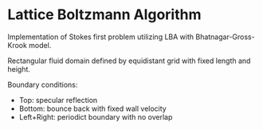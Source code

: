 # Lattice Boltzmann Algorithm 
Implementation of Stokes first problem utilizing LBA with Bhatnagar-Gross-Krook model.

Rectangular fluid domain defined by equidistant grid with fixed length and height.

Boundary conditions:
  - Top: specular reflection
  - Bottom: bounce back with fixed wall velocity
  - Left+Right: periodict boundary with no overlap
